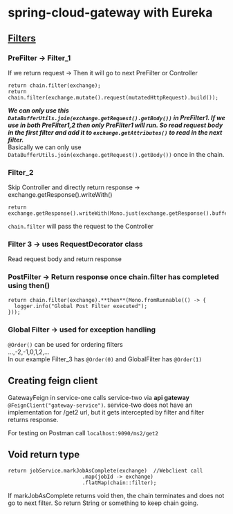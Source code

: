 # spring-cloud-gateway with Eureka

## [Filters](https://medium.com/@niral22/spring-cloud-gateway-tutorial-5311ddd59816)

### PreFilter -> Filter_1

If we return request -> Then it will go to next PreFilter or Controller

```
return chain.filter(exchange);
return chain.filter(exchange.mutate().request(mutatedHttpRequest).build());
```
**_We can only use this ```DataBufferUtils.join(exchange.getRequest().getBody())``` in PreFilter1. If we use in both PreFilter1,2 then only PreFilter1 will run.
So read request body in the first filter and add it to ```exchange.getAttributes()``` to read in the next filter._**\
Basically we can only use ```DataBufferUtils.join(exchange.getRequest().getBody())``` once in the chain.

### Filter_2

Skip Controller and directly return response -> exchange.getResponse().writeWith()

```
return exchange.getResponse().writeWith(Mono.just(exchange.getResponse().bufferFactory().wrap(response.getBytes())));
```

```chain.filter``` will pass the request to the Controller

### Filter 3 -> uses RequestDecorator class

Read request body and return response

### PostFilter -> Return response once chain.filter has completed using then()

```
return chain.filter(exchange).**then**(Mono.fromRunnable(() -> {
  logger.info("Global Post Filter executed");
}));
```

### Global Filter -> used for exception handling

```@Order()``` can be used for ordering filters\
...,-2,-1,0,1,2,...\
In our example Filter_3 has ```@Order(0)``` and GlobalFilter has ```@Order(1)```

## Creating feign client

GatewayFeign in service-one calls service-two via **api gateway** ```@FeignClient("gateway-service")```. service-two
does not have an implementation
for /get2 url, but it gets intercepted by filter and filter returns response.

For testing on Postman call ```localhost:9090/ms2/get2```

## Void return type
```
return jobService.markJobAsComplete(exchange)  //Webclient call
                        .map(jobId -> exchange)
                        .flatMap(chain::filter);
```
If markJobAsComplete returns void then, the chain terminates and does not go to next filter. So return String or something to keep chain going.
